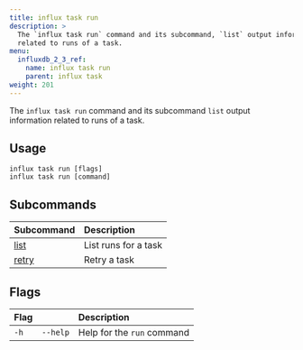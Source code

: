 ```yaml
---
title: influx task run
description: >
  The `influx task run` command and its subcommand, `list` output information
  related to runs of a task.
menu:
  influxdb_2_3_ref:
    name: influx task run
    parent: influx task
weight: 201
---
```


The `influx task run` command and its subcommand `list` output information related to runs of a task.

## Usage
```
influx task run [flags]
influx task run [command]
```

## Subcommands
| Subcommand                                         | Description          |
|:----------                                         |:-----------          |
| [list](/influxdb/v2.3/reference/cli/influx/task/run/list)   | List runs for a task |
| [retry](/influxdb/v2.3/reference/cli/influx/task/run/retry) | Retry a task         |

## Flags
| Flag |          | Description                |
|:---- |:---      |:-----------                |
| `-h` | `--help` | Help for the `run` command |
